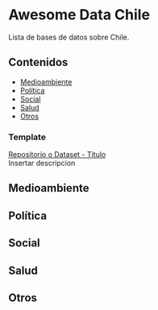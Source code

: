 # Awesome Data Chile

Lista de bases de datos sobre Chile.

## Contenidos
  - [Medioambiente](#medioambiente)
  - [Política](#política)
  - [Social](#social)
  - [Salud](#salud)
  - [Otros](#otros)

### Template
[Repositorio o Dataset - Titulo](link)\
Insertar descripcion

## Medioambiente

## Política

## Social

## Salud

## Otros
